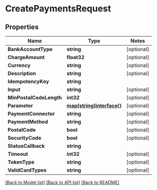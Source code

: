 # CreatePaymentsRequest

## Properties
Name | Type | Notes
------------ | ------------- | -------------
**BankAccountType** | **string** | [optional] 
**ChargeAmount** | **float32** | [optional] 
**Currency** | **string** | [optional] 
**Description** | **string** | [optional] 
**IdempotencyKey** | **string** | 
**Input** | **string** | [optional] 
**MinPostalCodeLength** | **int32** | [optional] 
**Parameter** | [**map[string]interface{}**](.md) | [optional] 
**PaymentConnector** | **string** | [optional] 
**PaymentMethod** | **string** | [optional] 
**PostalCode** | **bool** | [optional] 
**SecurityCode** | **bool** | [optional] 
**StatusCallback** | **string** | 
**Timeout** | **int32** | [optional] 
**TokenType** | **string** | [optional] 
**ValidCardTypes** | **string** | [optional] 

[[Back to Model list]](../README.md#documentation-for-models) [[Back to API list]](../README.md#documentation-for-api-endpoints) [[Back to README]](../README.md)



